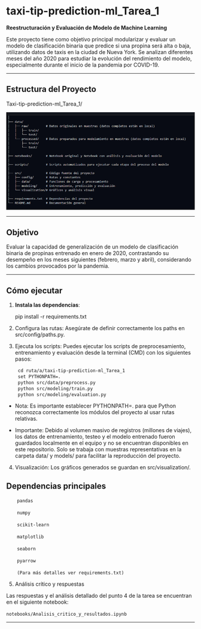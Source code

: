 
# taxi-tip-prediction-ml_Tarea_1  

**Reestructuración y Evaluación de Modelo de Machine Learning**

Este proyecto tiene como objetivo principal modularizar y evaluar un modelo de clasificación binaria que predice si una propina será alta o baja, utilizando datos de taxis en la ciudad de Nueva York. Se analizan diferentes meses del año 2020 para estudiar la evolución del rendimiento del modelo, especialmente durante el inicio de la pandemia por COVID-19.

---

## Estructura del Proyecto

Taxi-tip-prediction-ml_Tarea_1/

![alt text](image.png)



---

## Objetivo

Evaluar la capacidad de generalización de un modelo de clasificación binaria de propinas entrenado en enero de 2020, contrastando su desempeño en los meses siguientes (febrero, marzo y abril), considerando los cambios provocados por la pandemia.

---

## Cómo ejecutar

1. **Instala las dependencias**:
   
   pip install -r requirements.txt


2. Configura las rutas:
Asegúrate de definir correctamente los paths en src/config/paths.py.


3. Ejecuta los scripts:
Puedes ejecutar los scripts de preprocesamiento, entrenamiento y evaluación desde la terminal (CMD) con los siguientes pasos:

        cd ruta/a/taxi-tip-prediction-ml_Tarea_1
        set PYTHONPATH=.
        python src/data/preprocess.py
        python src/modeling/train.py
        python src/modeling/evaluation.py

* Nota: Es importante establecer PYTHONPATH=. para que Python reconozca correctamente los módulos del proyecto al usar rutas relativas.

* Importante: Debido al volumen masivo de registros (millones de viajes), los datos de entrenamiento, testeo y el modelo entrenado fueron guardados localmente en el equipo y no se encuentran disponibles en este repositorio. Solo se trabaja con muestras representativas en la carpeta data/ y models/ para facilitar la reproducción del proyecto.


4. Visualización:
Los gráficos generados se guardan en src/visualization/.

## Dependencias principales
        pandas

        numpy

        scikit-learn

        matplotlib

        seaborn

        pyarrow

        (Para más detalles ver requirements.txt)



5. Análisis crítico y respuestas

Las respuestas y el análisis detallado del punto 4 de la tarea se encuentran en el siguiente notebook:

`notebooks/Analisis_critico_y_resultados.ipynb`

----
